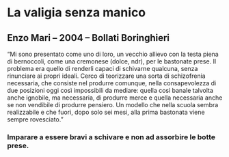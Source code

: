 # La valigia senza manico
## Enzo Mari – 2004 – Bollati Boringhieri

“Mi sono presentato come uno di loro, un vecchio allievo con la testa piena di  bernoccoli, come una cremonese (dolce, ndr), per le bastonate prese. Il problema era quello di renderli capaci di schivarne qualcuna, senza rinunciare ai propri ideali. Cerco di teorizzare una sorta di schizofrenia necessaria, che consiste nel produrre comunque, nella consapevolezza di due posizioni oggi così impossibili da mediare: quella così banale talvolta anche ignobile, ma necessaria, di produrre merce e quella necessaria anche se non vendibile di produrre pensiero. Un modello che nella scuola sembra realizzabile e che fuori, dopo solo sei mesi, alla prima bastonata viene sempre rovesciato.”

### Imparare a essere bravi a schivare e non ad assorbire le botte prese.